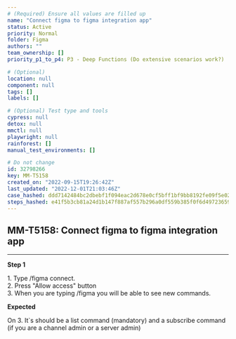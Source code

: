 ```yaml
---
# (Required) Ensure all values are filled up
name: "Connect figma to figma integration app"
status: Active
priority: Normal
folder: Figma
authors: ""
team_ownership: []
priority_p1_to_p4: P3 - Deep Functions (Do extensive scenarios work?)

# (Optional)
location: null
component: null
tags: []
labels: []

# (Optional) Test type and tools
cypress: null
detox: null
mmctl: null
playwright: null
rainforest: []
manual_test_environments: []

# Do not change
id: 32798266
key: MM-T5158
created_on: "2022-09-15T19:26:42Z"
last_updated: "2022-12-01T21:03:46Z"
case_hashed: ddd7142484bc2dbebf1f094eac2d678e0cf5bff1bf9bb8192fe09f5e022d5a13ff2ce3a986b3124af8aeba65d4d2f014
steps_hashed: e41f5b3cb81a24d1b147f887af557b296a0df559b385f0f6d497236596a70d661cb96c68c020527224af382eeb9a6a8c
---
```


<!-- (Auto-generated) Based on frontmatter's "key" and "name" -->

## MM-T5158: Connect figma to figma integration app

---

**Step 1**

1\. Type /figma connect.\
2\. Press "Allow access" button\
3\. When you are typing /figma you will be able to see new commands.

**Expected**

On 3. It\`s should be a list command (mandatory) and a subscribe command (if you are a channel admin or a server admin)

